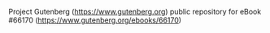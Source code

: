 Project Gutenberg (https://www.gutenberg.org) public repository for
eBook #66170 (https://www.gutenberg.org/ebooks/66170)
